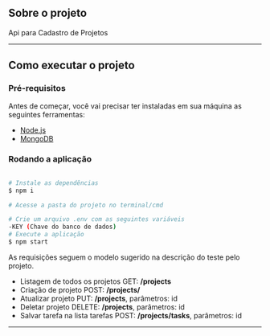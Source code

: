 ##  Sobre o projeto

Api para Cadastro de Projetos

---

##  Como executar o projeto

### Pré-requisitos

Antes de começar, você vai precisar ter instaladas em sua máquina as seguintes ferramentas:

- [Node.js](https://nodejs.org/en/)
- [MongoDB](https://www.mongodb.com/try/download/community)


###  Rodando a aplicação

```bash

# Instale as dependências
$ npm i

# Acesse a pasta do projeto no terminal/cmd

# Crie um arquivo .env com as seguintes variáveis
-KEY (Chave do banco de dados)
# Execute a aplicação
$ npm start
```

As requisições seguem o modelo sugerido na descrição do teste pelo projeto.
 - Listagem de todos os projetos GET: **/projects**
 - Criação de projeto POST:  **/projects/**
 - Atualizar projeto PUT: **/projects**, parâmetros: id
 - Deletar projeto DELETE: **/projects**, parâmetros: id
 - Salvar tarefa na lista tarefas POST:  **/projects/tasks**, parâmetros: id
---
